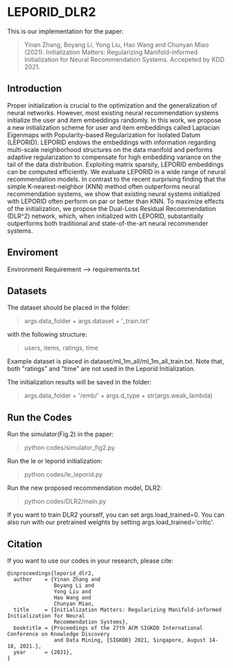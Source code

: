 # LEPORID_DLR2
This is our implementation for the paper:

>Yinan Zhang, Boyang Li, Yong Liu, Hao Wang and Chunyan Miao (2021). Initialization Matters: Regularizing Manifold-informed Initialization for Neural Recommendation Systems. Accepeted by KDD 2021.


## Introduction

Proper initialization is crucial to the optimization and the generalization of neural networks. However, most existing neural recommendation systems initialize the user and item embeddings randomly. In this work, we propose a new initialization scheme for user and item embeddings called Laplacian Eigenmaps with Popularity-based Regularization for Isolated Datum (LEPORID). LEPORID endows the embeddings with information regarding multi-scale neighborhood structures on the data manifold and performs adaptive regularization to compensate for high embedding variance on the tail of the data distribution. Exploiting matrix sparsity, LEPORID embeddings can be computed efficiently. We evaluate LEPORID in a wide range of neural recommendation models. In contrast to the recent surprising finding that the simple K-nearest-neighbor (KNN) method often outperforms neural recommendation systems, we show that existing neural systems initialized with LEPORID often perform on par or better than KNN. To maximize effects of the initialization, we propose the Dual-Loss Residual Recommendation (DLR^2) network, which, when initialized with LEPORID, substantially outperforms both traditional and state-of-the-art neural recommender systems. 


## Enviroment

Environment Requirement --> requirements.txt


## Datasets

The dataset should be placed in the folder:
> args.data_folder + args.dataset + '_train.txt'

with the following structure:
> users, items, ratings, time

Example dataset is placed in dataset/ml_1m_all/ml_1m_all_train.txt. Note that, both "ratings" and "time" are not used in the Leporid Initialization.

The initialization results will be saved in the folder:
> args.data_folder + '/emb/' + args.d_type + str(args.weak_lambda)


## Run the Codes

Run the simulator(Fig.2) in the paper:
> python codes/simulator_fig2.py

Run the le or leporid initialization:
> python codes/le_leporid.py

Run the new proposed recommendation model, DLR2:
> python codes/DLR2/main.py

If you want to train DLR2 yourself, you can set args.load_trained=0. You can also run with our pretrained weights by setting args.load_trained='critic'.


## Citation

If you want to use our codes in your research, please cite:
```
@inproceedings{leporid_dlr2,
  author    = {Yinan Zhang and
               Boyang Li and
               Yong Liu and
               Hao Wang and
               Chunyan Miao,
  title     = {Initialization Matters: Regularizing Manifold-informed Initialization for Neural 
               Recommendation Systems},
  booktitle = {Proceedings of the 27th ACM SIGKDD International Conference on Knowledge Discovery
               and Data Mining, {SIGKDD} 2021, Singapore, August 14-18, 2021.},
  year      = {2021},
}
```



